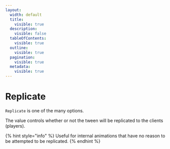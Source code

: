 ```yaml
---
layout:
  width: default
  title:
    visible: true
  description:
    visible: false
  tableOfContents:
    visible: true
  outline:
    visible: true
  pagination:
    visible: true
  metadata:
    visible: true
---
```


# Replicate

`Replicate` is one of the many options.

The value controls whether or not the tween will be replicated to the clients (players).

{% hint style="info" %}
Useful for internal animations that have no reason to be attempted to be replicated.
{% endhint %}
